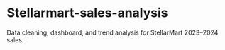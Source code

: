 # Stellarmart-sales-analysis
Data cleaning, dashboard, and trend analysis for StellarMart 2023–2024 sales.
